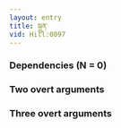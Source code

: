 ```yaml
---
layout: entry
title: སྐྲུན་
vid: Hill:0097
---
```

### Dependencies (N = 0)


### Two overt arguments


### Three overt arguments
